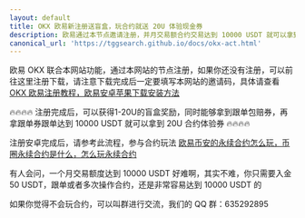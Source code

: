 ```yaml
---
layout: default
title: OKX 欧易新注册送盲盒，玩合约就送 20U 体验现金券
description: 欧易通过本节点邀请注册，并月交易额合约交易达到 10000 USDT 就可以拿到 20U 的合约体验券，赶紧来注册体验。
canonical_url: 'https://tggsearch.github.io/docs/okx-act.html'
---
```

欧易 OKX 联合本网站功能，通过本网站的节点注册，如果你还没有注册，可以前往这里注册下载，请注意下载完成后一定要填写本网站的邀请码，具体请查看 [OKX 欧易注册教程，欧易安卓苹果下载安装方法](./okx-install.html)

🔥🔥🔥🔥 注册完成后，可以获得1-20U的盲盒奖励，同时能够拿到跟单包赔券，再拿跟单券跟单达到 10000 USDT 就可以拿到 20U 合约体验券 🔥🔥🔥🔥

注册安卓完成后，请参考此流程，参与合约玩法 [ 欧易币安的永续合约怎么玩，币圈永续合约是什么，怎么玩永续合约](./coins-yx-play.html)

有人会问，一个月交易额度达到 10000 USDT 好难啊，其实不难，你只需要入金 50 USDT，跟单或者多次操作合约，还是非常容易达到 10000 USDT 的

如果你觉得不会玩合约，可以叫群进行交流，我们的 QQ 群：635292895